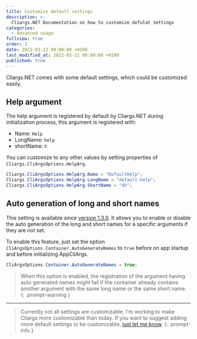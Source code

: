 ```yaml
---
title: Customize default settings
description: >-
  Cliargs.NET Documentation on how to customize defulat Settings
categories:
  - Advanced usage
fullview: true
order: 3
date: 2022-03-22 00:00:00 +0100
last_modified_at: 2022-03-22 00:00:00 +0100
published: true
---
```


Cliargs.NET comes with some default settings, which could be customized easily.

## Help argument

The help argument is registered by default by Cliargs.NET during initialization process, this argument is registered with:

- Name: `Help`
- LongName: `help`
- shortName: `h`

You can customize to any other values by setting properties of `Cliargs.CliArgsOptions.HelpArg`.

```csharp
Cliargs.CliArgsOptions.HelpArg.Name = "DefaultHelp";
Cliargs.CliArgsOptions.HelpArg.LongName = "default-help";
Cliargs.CliArgsOptions.HelpArg.ShortName = "dh";
```

## Auto generation of long and short names

This setting is available since [version 1.3.0](https://github.com/YounesCheikh/Cliargs.NET/releases/tag/1.3.0). It allows you to enable or disable the auto generation of the long and short names for a specific arguments if they are not set.

To enable this feature, just set the option `CliArgsOptions.Container.AutoGenerateNames` to `true` before on app startup and before initializing AppCliArgs.

```csharp
CliArgsOptions.Container.AutoGenerateNames = true;
```

> When this option is enabled, the registration of the argument having auto generated names might fail if the container already contains another argument with the same long name or the same short name.
{: .prompt-warning }

---

> Currently not all settings are customizable, I'm working to make Cliargs more customizable than today. If you want to suggest adding more default settings to be customizable, [just let me know](https://github.com/YounesCheikh/Cliargs.NET/discussions/new?category=ideas).
{: .prompt-info }
